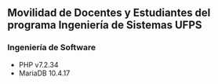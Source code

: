 ## Movilidad de Docentes y Estudiantes del programa Ingeniería de Sistemas UFPS
### Ingeniería de Software

- PHP v7.2.34
- MariaDB 10.4.17
